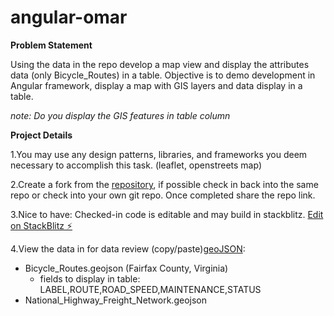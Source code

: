 # angular-omar
**Problem Statement**

Using the data in the repo develop a map view and display the attributes data (only Bicycle_Routes) in a table. Objective is to demo development in Angular framework, display a map with GIS layers and data display in a table. 

*note: Do you display the GIS features in table column*


**Project Details**

1.You may use any design patterns, libraries, and frameworks you deem necessary to accomplish this task. (leaflet, openstreets map)

2.Create a fork from the [repository](https://github.com/jeetu-gis/angular-omar), if possible check in back into the same repo or check into your own git repo. Once completed share the repo link.

3.Nice to have: Checked-in code is editable and may build in stackblitz. [Edit on StackBlitz ⚡️](https://stackblitz.com/edit/angular-pyj3sf)

4.View the data in for data review (copy/paste)[geoJSON](https://geojson.tools):
- Bicycle_Routes.geojson (Fairfax County, Virginia)
  - fields to display in table:   LABEL,ROUTE,ROAD_SPEED,MAINTENANCE,STATUS
- National_Highway_Freight_Network.geojson




